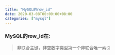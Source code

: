 ```yaml
---
title: "MySQL的row_id"
date: 2020-03-08T00:00:00+08:00
categories: ["mysql"]
---
```


### MySQL的row_id在:  
> 非联合主键，非空数字类型第一个非联合唯一索引  
